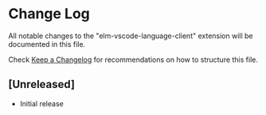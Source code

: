 # Change Log
All notable changes to the "elm-vscode-language-client" extension will be documented in this file.

Check [Keep a Changelog](http://keepachangelog.com/) for recommendations on how to structure this file.

## [Unreleased]
- Initial release